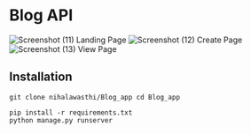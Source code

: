 # Blog API

![Screenshot (11)](https://github.com/user-attachments/assets/c1fba08c-44f3-4474-b0e0-e6b28367aa13)
Landing Page
![Screenshot (12)](https://github.com/user-attachments/assets/071b22c3-2f37-4fd7-befa-d2d1e7afbc4d)
Create Page
![Screenshot (13)](https://github.com/user-attachments/assets/479d09ce-d6a5-4eab-b8c8-c23d2f135393)
View Page

## Installation
`git clone nihalawasthi/Blog_app
cd Blog_app`

```
pip install -r requirements.txt
python manage.py runserver
```
